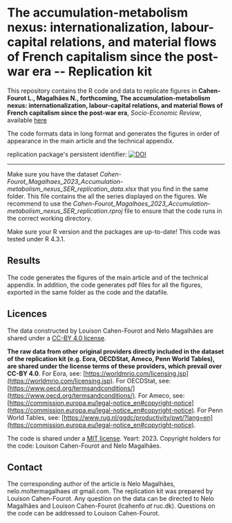 # The accumulation-metabolism nexus: internationalization, labour-capital relations, and material flows of French capitalism since the post-war era -- Replication kit
This repository contains the R code and data to replicate figures in __Cahen-Fourot L., Magalhães N., forthcoming, The accumulation-metabolism nexus: internationalization, labour-capital relations, and material flows of French capitalism since the post-war era__, _Socio-Economic Review_, available [here](https://doi.org/10.1093/ser/mwad062)

The code formats data in long format and generates the figures in order of appearance in the main article and the technical appendix.

replication package's persistent identifier: [![DOI](https://zenodo.org/badge/713346180.svg)](https://zenodo.org/doi/10.5281/zenodo.10091573)


---
Make sure you have the dataset _Cahen-Fourot_Magalhaes_2023_Accumulation-metabolism_nexus_SER_replication_data.xlsx_ that you find in the same folder. This file contains the all the series displayed on the figures. We recommend to use the _Cahen-Fourot_Magalhaes_2023_Accumulation-metabolism_nexus_SER_replication.rproj_ file to ensure that the code runs in the correct working directory.

Make sure your R version and the packages are up-to-date! This code was tested under R 4.3.1.

## Results

The code generates the figures of the main article and of the technical appendix.
In addition, the code generates pdf files for all the figures, exported in the same folder as the code and the datafile.

## Licences

The data constructed by Louison Cahen-Fourot and Nelo Magalhães are shared under a [CC-BY 4.0 license](https://creativecommons.org/licenses/by/4.0/deed.en).

__The raw data from other original providers directly included in the dataset of the replication kit (e.g. Eora, OECDStat, Ameco, Penn World Tables), are shared under the license terms of these providers, which prevail over CC-BY 4.0__. For Eora, see: [https://worldmrio.com/licensing.jsp](https://worldmrio.com/licensing.jsp). For OECDStat, see: [https://www.oecd.org/termsandconditions/](https://www.oecd.org/termsandconditions/). For Ameco, see: [https://commission.europa.eu/legal-notice_en#copyright-notice](https://commission.europa.eu/legal-notice_en#copyright-notice). For Penn World Tables, see: [https://www.rug.nl/ggdc/productivity/pwt/?lang=en](https://commission.europa.eu/legal-notice_en#copyright-notice).

The code is shared under a [MIT license](https://choosealicense.com/licenses/mit/). Yeart: 2023. Copyright holders for the code: Louison Cahen-Fourot and Nelo Magalhães.
## Contact

The corresponding author of the article is Nelo Magalhães, nelo.moltermagalhaes _at_ gmail.com. The replication kit was prepared by Louison Cahen-Fourot. Any question on the data can be directed to Nelo Magalhães and Louison Cahen-Fourot (lcahenfo _at_ ruc.dk). Questions on the code can be addressed to Louison Cahen-Fourot. 





